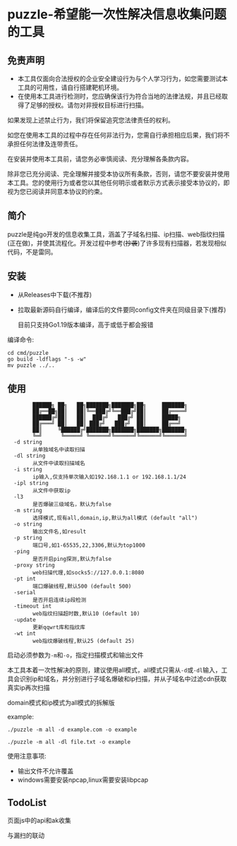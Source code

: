 # puzzle-希望能一次性解决信息收集问题的工具

## 免责声明
+ 本工具仅面向合法授权的企业安全建设行为与个人学习行为，如您需要测试本工具的可用性，请自行搭建靶机环境。
+ 在使用本工具进行检测时，您应确保该行为符合当地的法律法规，并且已经取得了足够的授权。请勿对非授权目标进行扫描。

如果发现上述禁止行为，我们将保留追究您法律责任的权利。

如您在使用本工具的过程中存在任何非法行为，您需自行承担相应后果，我们将不承担任何法律及连带责任。

在安装并使用本工具前，请您务必审慎阅读、充分理解各条款内容。

除非您已充分阅读、完全理解并接受本协议所有条款，否则，请您不要安装并使用本工具。您的使用行为或者您以其他任何明示或者默示方式表示接受本协议的，即视为您已阅读并同意本协议的约束。

## 简介
puzzle是纯go开发的信息收集工具，涵盖了子域名扫描、ip扫描、web指纹扫描(正在做)，并使其流程化。开发过程中参考(~~抄袭~~)了许多现有扫描器，若发现相似代码，不是雷同。

## 安装
+ 从Releases中下载(不推荐)
+ 拉取最新源码自行编译，编译后的文件要同config文件夹在同级目录下(推荐)

    目前只支持Go1.19版本编译，高于或低于都会报错

编译命令:
```shell
cd cmd/puzzle
go build -ldflags "-s -w"
mv puzzle ../..
```

## 使用
```text
        ██████╗ ██╗   ██╗███████╗███████╗██╗     ███████╗
        ██╔══██╗██║   ██║╚══███╔╝╚══███╔╝██║     ██╔════╝
        ██████╔╝██║   ██║  ███╔╝   ███╔╝ ██║     █████╗
        ██╔═══╝ ██║   ██║ ███╔╝   ███╔╝  ██║     ██╔══╝
        ██║     ╚██████╔╝███████╗███████╗███████╗███████╗
        ╚═╝      ╚═════╝ ╚══════╝╚══════╝╚══════╝╚══════╝
  -d string
        从单独域名中读取扫描
  -dl string
        从文件中读取扫描域名
  -i string
        ip输入,仅支持单次输入如192.168.1.1 or 192.168.1.1/24
  -ipl string
        从文件中获取ip
  -l3
        是否爆破三级域名，默认为false
  -m string
        选择模式,现有all,domain,ip,默认为all模式 (default "all")
  -o string
        输出文件名,如result
  -p string
        端口号,如1-65535,22,3306,默认为top1000
  -ping
        是否开启ping探测,默认为false
  -proxy string
        web扫描代理,如socks5://127.0.0.1:8080
  -pt int
        端口爆破线程,默认500 (default 500)
  -serial
    	是否开启连续ip段检测
  -timeout int
        web指纹扫描超时数,默认10 (default 10)
  -update
        更新qqwrt库和指纹库
  -wt int
        web指纹爆破线程,默认25 (default 25)
```
启动必须参数为`-m`和`-o`，指定扫描模式和输出文件

本工具本着一次性解决的原则，建议使用all模式，all模式只需从`-d`或`-dl`输入，工具会识别ip和域名，并分别进行子域名爆破和ip扫描，并从子域名中过滤cdn获取真实ip再次扫描

domain模式和ip模式为all模式的拆解版

example:
```shell
./puzzle -m all -d example.com -o example

./puzzle -m all -dl file.txt -o example
```

使用注意事项:
+ 输出文件不允许覆盖
+ windows需要安装npcap,linux需要安装libpcap

## TodoList
页面js中的api和ak收集

与漏扫的联动